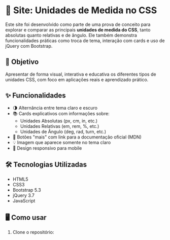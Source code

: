 # 🧪 Site: Unidades de Medida no CSS

Este site foi desenvolvido como parte de uma prova de conceito para explorar e comparar as principais **unidades de medida do CSS**, tanto absolutas quanto relativas e de ângulo. Ele também demonstra funcionalidades práticas como troca de tema, interação com cards e uso de jQuery com Bootstrap.

## 🎯 Objetivo

Apresentar de forma visual, interativa e educativa os diferentes tipos de unidades CSS, com foco em aplicações reais e aprendizado prático.

## ✨ Funcionalidades

- 🌗 Alternância entre tema claro e escuro
- 📚 Cards explicativos com informações sobre:
  - Unidades Absolutas (px, cm, in, etc.)
  - Unidades Relativas (em, rem, %, etc.)
  - Unidades de Ângulo (deg, rad, turn, etc.)
- 🔘 Botões "mais" com link para a documentação oficial (MDN)
- 💡 Imagem que aparece somente no tema claro
- 📱 Design responsivo para mobile

## 🛠️ Tecnologias Utilizadas

- HTML5
- CSS3
- Bootstrap 5.3
- jQuery 3.7
- JavaScript

## 🖥️ Como usar

1. Clone o repositório:

```bash
